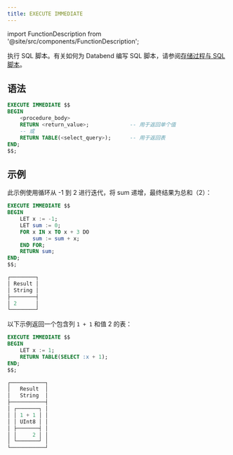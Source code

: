```yaml
---
title: EXECUTE IMMEDIATE
---
```

import FunctionDescription from '@site/src/components/FunctionDescription';

<FunctionDescription description="引入或更新于：v1.2.452"/>

执行 SQL 脚本。有关如何为 Databend 编写 SQL 脚本，请参阅[存储过程与 SQL 脚本](/sql/stored-procedure-scripting/)。

## 语法

```sql
EXECUTE IMMEDIATE $$
BEGIN
    <procedure_body>
    RETURN <return_value>;             -- 用于返回单个值
    -- 或
    RETURN TABLE(<select_query>);      -- 用于返回表
END;
$$;
```

## 示例

此示例使用循环从 -1 到 2 进行迭代，将 sum 递增，最终结果为总和（2）：

```sql
EXECUTE IMMEDIATE $$
BEGIN
    LET x := -1;
    LET sum := 0;
    FOR x IN x TO x + 3 DO
        sum := sum + x;
    END FOR;
    RETURN sum;
END;
$$;

┌────────┐
│ Result │
│ String │
├────────┤
│ 2      │
└────────┘
```

以下示例返回一个包含列 `1 + 1` 和值 2 的表：

```sql
EXECUTE IMMEDIATE $$
BEGIN
    LET x := 1;
    RETURN TABLE(SELECT :x + 1);
END;
$$;

┌───────────┐
│   Result  │
│   String  │
├───────────┤
│ ┌───────┐ │
│ │ 1 + 1 │ │
│ │ UInt8 │ │
│ ├───────┤ │
│ │     2 │ │
│ └───────┘ │
└───────────┘
```